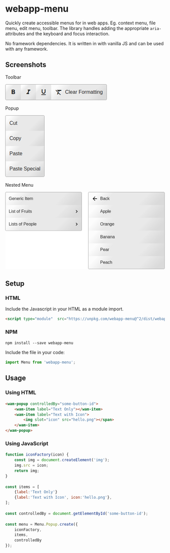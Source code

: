 # webapp-menu

Quickly create accessible menus for in web apps.  Eg. context menu, file menu, edit menu, toolbar.  The library handles adding the appropriate ```aria-``` attributes and the keyboard and focus interaction.  


 No framework dependencies.  It is written in with vanilla JS and can be used with any framework.

## Screenshots

Toolbar

![toolbar screenshot](screenshots/toolbar.png)

Popup

![context popup screenshot](screenshots/popup.png)

Nested Menu

![nested menu control screenshot](screenshots/nested-menu.png)


## Setup

### HTML

Include the Javascript in your HTML as a module import.

```html
<script type="module"  src="https://unpkg.com/webapp-menu@^2/dist/webapp-menu.js"></script>
```

### NPM

```
npm install --save webapp-menu
```

Include the file in your code:

```javascript
import Menu from 'webapp-menu';
```

## Usage

### Using HTML

```html
<wam-popup controlledBy="some-button-id">
    <wam-item label="Text Only"></wam-item>
    <wam-item label="Text with Icon">
        <img slot="icon" src="hello.png"></span>
    </wam-item>
</wam-popup>
```

### Using JavaScript

```javascript
function iconFactory(icon) {
    const img = document.createElement('img');
    img.src = icon;
    return img;
}

const items = [
    {label:'Text Only'}
    {label:'Text with Icon', icon:'hello.png'},
];

const controlledBy = document.getElementById('some-button-id');

const menu = Menu.Popup.create({
    iconFactory, 
    items,
    controlledBy
});
